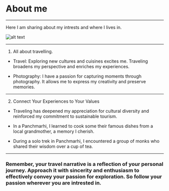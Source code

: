 # About me
---
 Here I am sharing about my intrests and where I lives in.

![alt text](image-3.png)

---

1. All about travelling.

- Travel: Exploring new cultures and cuisines excites me. Traveling broadens my perspective and enriches my experiences.

-  Photography: I have a passion for capturing moments through photography. It allows me to express my creativity and preserve memories.

---

2. Connect Your Experiences to Your Values

- Traveling has deepened my appreciation for cultural diversity and reinforced my commitment to sustainable tourism.

- In a Panchmarhi, I learned to cook some their famous dishes from a local grandmother, a memory I cherish.

- During a solo trek in Panchmarhi, I encountered a group of monks who shared their wisdom over a cup of tea.

---

### Remember, your travel narrative is a reflection of your personal journey. Approach it with sincerity and enthusiasm to effectively convey your passion for exploration. So follow your passion wherever you are intrested in.






